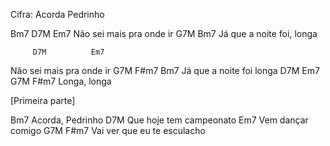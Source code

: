 

Cifra: Acorda Pedrinho 


Bm7          D7M          Em7
    Não sei mais pra onde ir
     G7M             Bm7
Já que a noite foi, longa

         D7M          Em7
Não sei mais pra onde ir
     G7M  F#m7      Bm7
Já que a noite foi longa
 D7M    Em7   G7M  F#m7
Longa, longa

[Primeira parte]

Bm7
Acorda, Pedrinho
D7M
    Que hoje tem campeonato
 Em7
Vem dançar comigo
G7M                 F#m7
    Vai ver que eu te esculacho

